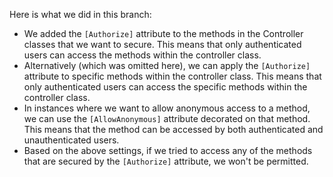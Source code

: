 Here is what we did in this branch:

- We added the `[Authorize]` attribute to the methods in the Controller classes that we want to secure. This means that only authenticated users can access the methods within the controller class.
- Alternatively (which was omitted here), we can apply the `[Authorize]` attribute to specific methods within the controller class. This means that only authenticated users can access the specific methods within the controller class.
- In instances where we want to allow anonymous access to a method, we can use the `[AllowAnonymous]` attribute decorated on that method. This means that the method can be accessed by both authenticated and unauthenticated users.
- Based on the above settings, if we tried to access any of the methods that are secured by the `[Authorize]` attribute, we won't be permitted.